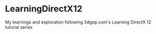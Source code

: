 # LearningDirectX12
My learnings and exploration following 3dgep.com's Learning DirectX 12 tutorial series
